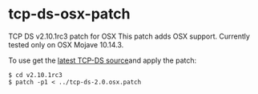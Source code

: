 # tcp-ds-osx-patch
TCP DS v2.10.1rc3 patch for OSX 
This patch adds OSX support. Currently tested only on OSX Mojave 10.14.3.

To use get the [latest TCP-DS source](http://www.tpc.org/tpc_documents_current_versions/download_programs/tools-download-request.asp?bm_type=TPC-DS&bm_vers=2.10.1&mode=CURRENT-ONLY)and apply the patch:
```
$ cd v2.10.1rc3
$ patch -p1 < ../tcp-ds-2.0.osx.patch

```
